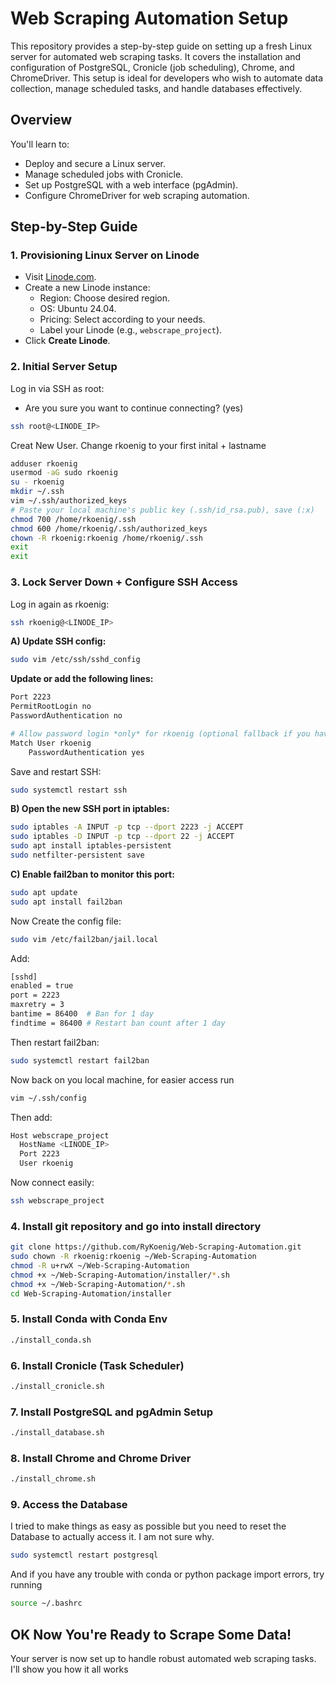 # Web Scraping Automation Setup

This repository provides a step-by-step guide on setting up a fresh Linux server for automated web scraping tasks. It covers the installation and configuration of PostgreSQL, Cronicle (job scheduling), Chrome, and ChromeDriver. This setup is ideal for developers who wish to automate data collection, manage scheduled tasks, and handle databases effectively.

## Overview
You'll learn to:
- Deploy and secure a Linux server.
- Manage scheduled jobs with Cronicle.
- Set up PostgreSQL with a web interface (pgAdmin).
- Configure ChromeDriver for web scraping automation.

## Step-by-Step Guide

### 1. Provisioning Linux Server on Linode
- Visit [Linode.com](https://linode.com).
- Create a new Linode instance:
  - Region: Choose desired region.
  - OS: Ubuntu 24.04.
  - Pricing: Select according to your needs.
  - Label your Linode (e.g., `webscrape_project`).
- Click **Create Linode**.

### 2. Initial Server Setup
Log in via SSH as root:
* Are you sure you want to continue connecting? (yes)
```bash
ssh root@<LINODE_IP>
```

Creat New User. Change rkoenig to your first inital + lastname

```bash
adduser rkoenig
usermod -aG sudo rkoenig
su - rkoenig
mkdir ~/.ssh
vim ~/.ssh/authorized_keys
# Paste your local machine's public key (.ssh/id_rsa.pub), save (:x)
chmod 700 /home/rkoenig/.ssh
chmod 600 /home/rkoenig/.ssh/authorized_keys
chown -R rkoenig:rkoenig /home/rkoenig/.ssh
exit
exit
```

### 3. Lock Server Down + Configure SSH Access
Log in again as rkoenig:
```bash
ssh rkoenig@<LINODE_IP>
```

**A) Update SSH config:**
```bash
sudo vim /etc/ssh/sshd_config
```
**Update or add the following lines:**
```bash
Port 2223
PermitRootLogin no
PasswordAuthentication no

# Allow password login *only* for rkoenig (optional fallback if you have added your .ssh/id_rsa.pub)
Match User rkoenig
    PasswordAuthentication yes
```
Save and restart SSH:
```bash
sudo systemctl restart ssh
```
**B) Open the new SSH port in iptables:**
```bash
sudo iptables -A INPUT -p tcp --dport 2223 -j ACCEPT
sudo iptables -D INPUT -p tcp --dport 22 -j ACCEPT
sudo apt install iptables-persistent
sudo netfilter-persistent save
```
**C) Enable fail2ban to monitor this port:**

```bash
sudo apt update
sudo apt install fail2ban
```
Now Create the config file:
```bash
sudo vim /etc/fail2ban/jail.local
```
Add:
```bash
[sshd]
enabled = true
port = 2223
maxretry = 3
bantime = 86400  # Ban for 1 day
findtime = 86400 # Restart ban count after 1 day
```
Then restart fail2ban:
```bash
sudo systemctl restart fail2ban
```

Now back on you local machine, for easier access run
```bash
vim ~/.ssh/config
```
Then add:
```bash
Host webscrape_project
  HostName <LINODE_IP>
  Port 2223
  User rkoenig
```
Now connect easily:
```bash
ssh webscrape_project
```


### 4. Install git repository and go into install directory

```bash
git clone https://github.com/RyKoenig/Web-Scraping-Automation.git
sudo chown -R rkoenig:rkoenig ~/Web-Scraping-Automation
chmod -R u+rwX ~/Web-Scraping-Automation
chmod +x ~/Web-Scraping-Automation/installer/*.sh
chmod +x ~/Web-Scraping-Automation/*.sh
cd Web-Scraping-Automation/installer
```

### 5. Install Conda with Conda Env

```bash
./install_conda.sh
```


### 6. Install Cronicle (Task Scheduler)

```bash
./install_cronicle.sh
```

### 7. Install PostgreSQL and pgAdmin Setup

```bash
./install_database.sh
```

### 8. Install Chrome and Chrome Driver

```bash
./install_chrome.sh
```

### 9. Access the Database

I tried to make things as easy as possible but you need to reset the Database to actually access it. I am not sure why.

```bash
sudo systemctl restart postgresql
```

And if you have any trouble with conda or python package import errors, try running

```bash
source ~/.bashrc
```

## OK Now You're Ready to Scrape Some Data!
Your server is now set up to handle robust automated web scraping tasks. I'll show you how it all works 
